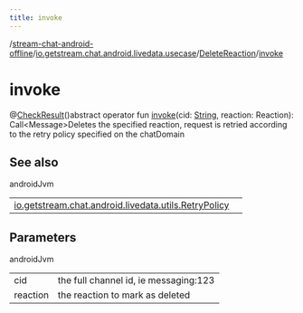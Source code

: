 ```yaml
---
title: invoke
---
```

/[stream-chat-android-offline](../../index.md)/[io.getstream.chat.android.livedata.usecase](../index.md)/[DeleteReaction](index.md)/[invoke](invoke.md)  
  
  
  
# invoke  
@[CheckResult](https://developer.android.com/reference/kotlin/androidx/annotation/CheckResult.html)()abstract operator fun [invoke](invoke.md)(cid: [String](https://kotlinlang.org/api/latest/jvm/stdlib/kotlin/-string/index.html), reaction: Reaction): Call&lt;Message&gt;Deletes the specified reaction, request is retried according to the retry policy specified on the chatDomain  
  
## See also  
  
androidJvm  
  
| | |
|---|---|
| <a name="io.getstream.chat.android.livedata.usecase/DeleteReaction/invoke/#kotlin.String#io.getstream.chat.android.client.models.Reaction/PointingToDeclaration/"></a>[io.getstream.chat.android.livedata.utils.RetryPolicy](../../io.getstream.chat.android.livedata.utils/RetryPolicy/index.md)| <a name="io.getstream.chat.android.livedata.usecase/DeleteReaction/invoke/#kotlin.String#io.getstream.chat.android.client.models.Reaction/PointingToDeclaration/"></a>|
  
  
  
## Parameters  
  
androidJvm  
  
| | |
|---|---|
| <a name="io.getstream.chat.android.livedata.usecase/DeleteReaction/invoke/#kotlin.String#io.getstream.chat.android.client.models.Reaction/PointingToDeclaration/"></a>cid| <a name="io.getstream.chat.android.livedata.usecase/DeleteReaction/invoke/#kotlin.String#io.getstream.chat.android.client.models.Reaction/PointingToDeclaration/"></a>the full channel id, ie messaging:123|
| <a name="io.getstream.chat.android.livedata.usecase/DeleteReaction/invoke/#kotlin.String#io.getstream.chat.android.client.models.Reaction/PointingToDeclaration/"></a>reaction| <a name="io.getstream.chat.android.livedata.usecase/DeleteReaction/invoke/#kotlin.String#io.getstream.chat.android.client.models.Reaction/PointingToDeclaration/"></a>the reaction to mark as deleted|
  

